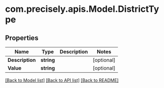 # com.precisely.apis.Model.DistrictType
## Properties

Name | Type | Description | Notes
------------ | ------------- | ------------- | -------------
**Description** | **string** |  | [optional] 
**Value** | **string** |  | [optional] 

[[Back to Model list]](../README.md#documentation-for-models) [[Back to API list]](../README.md#documentation-for-api-endpoints) [[Back to README]](../README.md)

